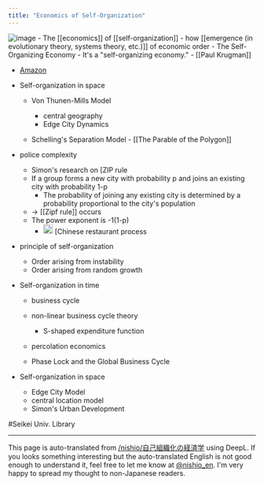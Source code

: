 ```yaml
---
title: "Economics of Self-Organization"
---
```


![image](https://gyazo.com/e0219417078ae414d02c07c482d2f7c4/thumb/1000)
    - The [[economics]] of [[self-organization]] - how [[emergence (in evolutionary theory, systems theory, etc.)]] of economic order
    - The Self-Organizing Economy
        - It's a "self-organizing economy."
    - [[Paul Krugman]]
- [Amazon](https://amzn.to/2Kx4CcN)

- Self-organization in space
    - Von Thunen-Mills Model
        - central geography
        - Edge City Dynamics

    - Schelling's Separation Model
            - [[The Parable of the Polygon]]
- police complexity
    - Simon's research on [ZIP rule
    - If a group forms a new city with probability p and joins an existing city with probability 1-p
        - The probability of joining any existing city is determined by a probability proportional to the city's population
    - → [[Zipf rule]] occurs
    - The power exponent is -1(1-p)
        - <img src='https://scrapbox.io/api/pages/nishio-en/nishio/icon' alt='nishio.icon' height="19.5"/> [Chinese restaurant process
- principle of self-organization
    - Order arising from instability
    - Order arising from random growth

- Self-organization in time
    - business cycle
    - non-linear business cycle theory
        - S-shaped expenditure function

    - percolation economics
    - Phase Lock and the Global Business Cycle
- Self-organization in space
    - Edge City Model
    - central location model
    - Simon's Urban Development



#Seikei Univ. Library

---
This page is auto-translated from [/nishio/自己組織化の経済学](https://scrapbox.io/nishio/自己組織化の経済学) using DeepL. If you looks something interesting but the auto-translated English is not good enough to understand it, feel free to let me know at [@nishio_en](https://twitter.com/nishio_en). I'm very happy to spread my thought to non-Japanese readers.